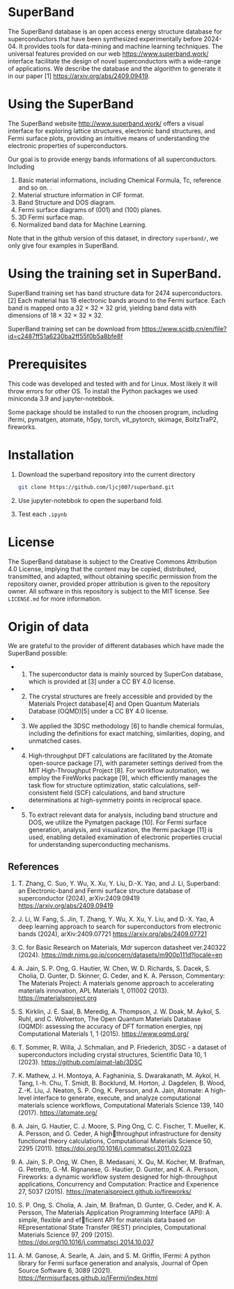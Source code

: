 # SuperBand
The SuperBand database is an open access energy structure database for superconductors that have been synthesized experimentally before 2024-04.  It provides tools for data-mining and machine learning techniques. The universal features provided on our web https://www.superband.work/ interface facilitate the design of novel superconductors with a wide-range of applications. We describe the database and the algorithm to generate it in our paper [1] https://arxiv.org/abs/2409.09419. 

# Using the SuperBand
The SuperBand website http://www.superband.work/ offers a visual interface for exploring lattice structures, electronic band structures, and Fermi surface plots, providing an intuitive means of understanding the electronic properties of superconductors.

Our goal is to provide energy bands informations of all superconductors. Including
1. Basic material informations, including Chemical Formula, Tc, reference and so on. .
2. Material structure information in CIF format.
3. Band Structure and DOS diagram.
4. Fermi surface diagrams of (001) and (100) planes.
5. 3D Fermi surface map.
6. Normalized band data for Machine Learning.

Note that in the github version of this dataset, in directory `superband/`, we only give four examples in SuperBand. 

# Using the  training set in SuperBand.

SuperBand training set has band structure data for 2474 superconductors.[2] Each material has 18 electronic bands around to the Fermi surface. Each band is mapped onto a 32 × 32 × 32 grid, yielding band data with dimensions of 18 × 32 × 32 × 32. 

SuperBand training set can be download from https://www.scidb.cn/en/file?id=c2487ff51a6230ba2ff55f0b5a8bfe8f

# Prerequisites

This code was developed and tested with and for Linux. Most likely it will throw errors for other OS. To install the Python packages we used miniconda 3.9 and jupyter-notebbok. 

Some package should be installed to run the choosen program, including ifermi, pymatgen, atomate, h5py, torch, vit_pytorch, skimage, BoltzTraP2, fireworks. 

# Installation

1. Download the superband repository into the current directory
   ```sh
   git clone https://github.com/ljcj007/superband.git
   ```
2. Use jupyter-notebbok to open the superband fold.

3. Test each `.ipynb`

# License
The SuperBand database is subject to the Creative Commons Attribution 4.0 License, implying that the content may be copied, distributed, transmitted, and adapted, without obtaining specific permission from the repository owner, provided proper attribution is given to the repository owner. All software in this repository is subject to the MIT license. See `LICENSE.md` for more information.

# Origin of data

We are grateful to the provider of different databases which have made the SuperBand possible:

- 1. The superconductor data is mainly sourced by SuperCon database, which is provided at [3] under a CC BY 4.0 license. 

- 2. The crystal structures are freely accessible and provided by the Materials Project database[4] and Open Quantum Materials Database (OQMD)[5] under a CC BY 4.0 license.

- 3. We applied the 3DSC methodology [6] to handle chemical formulas, including the definitions for exact matching, similarities, doping, and unmatched cases.

- 4. High-throughput DFT calculations are facilitated by the Atomate open-source package [7], with parameter settings derived from the MIT High-Throughput Project [8]. For workflow automation, we employ the FireWorks package [9], which efficiently manages the task flow for structure optimization, static calculations, self-consistent field (SCF) calculations, and band structure determinations at high-symmetry points in reciprocal space.

- 5. To extract relevant data for analysis, including band structure and DOS, we utilize the Pymatgen package [10]. For Fermi surface generation, analysis, and visualization, the Ifermi package [11] is used, enabling detailed examination of electronic properties crucial for understanding superconducting mechanisms.

## References
1. T. Zhang, C. Suo, Y. Wu, X. Xu, Y. Liu, D.-X. Yao, and J. Li, Superband: an Electronic-band and Fermi surface structure database of superconductor (2024), arXiv:2409.09419 https://arxiv.org/abs/2409.09419

2. J. Li, W. Fang, S. Jin, T. Zhang, Y. Wu, X. Xu, Y. Liu, and D.-X. Yao, A deep learning approach to search for superconductors from electronic bands (2024), arXiv:2409.07721 https://arxiv.org/abs/2409.07721

3. C. for Basic Research on Materials, Mdr supercon datasheet ver.240322 (2024). https://mdr.nims.go.jp/concern/datasets/m900p111d?locale=en

4. A. Jain, S. P. Ong, G. Hautier, W. Chen, W. D. Richards, S. Dacek, S. Cholia, D. Gunter, D. Skinner, G. Ceder, and K. A. Persson, Commentary: The Materials Project: A materials genome approach to accelerating materials innovation, APL Materials 1, 011002 (2013). https://materialsproject.org

5. S. Kirklin, J. E. Saal, B. Meredig, A. Thompson, J. W. Doak, M. Aykol, S. Ruhl, and C. Wolverton, The Open Quantum Materials Database (OQMD): assessing the accuracy of DFT formation energies, npj Computational Materials 1, 1 (2015). https://www.oqmd.org/

6. T. Sommer, R. Willa, J. Schmalian, and P. Friederich, 3DSC - a dataset of superconductors including crystal structures, Scientific Data 10, 1 (2023). https://github.com/aimat-lab/3DSC

7. K. Mathew, J. H. Montoya, A. Faghaninia, S. Dwarakanath, M. Aykol, H. Tang, I.-h. Chu, T. Smidt, B. Bocklund, M. Horton, J. Dagdelen, B. Wood, Z.-K. Liu, J. Neaton, S. P. Ong, K. Persson, and A. Jain, Atomate: A high-level interface to generate, execute, and analyze computational materials science
workflows, Computational Materials Science 139, 140 (2017). https://atomate.org/

8. A. Jain, G. Hautier, C. J. Moore, S. Ping Ong, C. C. Fischer, T. Mueller, K. A. Persson, and G. Ceder, A highthroughput infrastructure for density functional theory calculations, Computational Materials Science 50, 2295 (2011). https://doi.org/10.1016/j.commatsci.2011.02.023

9. A. Jain, S. P. Ong, W. Chen, B. Medasani, X. Qu, M. Kocher, M. Brafman, G. Petretto, G.-M. Rignanese,
G. Hautier, D. Gunter, and K. A. Persson, Fireworks: a dynamic workflow system designed for high-throughput applications, Concurrency and Computation: Practice and Experience 27, 5037 (2015). https://materialsproject.github.io/fireworks/

10. S. P. Ong, S. Cholia, A. Jain, M. Brafman, D. Gunter, G. Ceder, and K. A. Persson, The Materials Application Programming Interface (API): A simple, flexible and efficient API for materials data based on REpresentational State Transfer (REST) principles, Computational Materials Science 97, 209 (2015).
https://doi.org/10.1016/j.commatsci.2014.10.037

11. A. M. Ganose, A. Searle, A. Jain, and S. M. Griffin, IFermi: A python library for Fermi surface generation
and analysis, Journal of Open Source Software 6, 3089 (2021). https://fermisurfaces.github.io/IFermi/index.html



